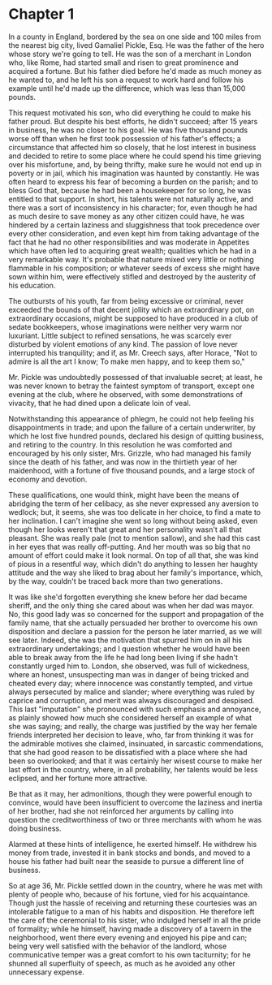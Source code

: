 # Chapter 1

In a county in England, bordered by the sea on one side and 100 miles from the nearest big city, lived Gamaliel Pickle, Esq. He was the father of the hero whose story we're going to tell. He was the son of a merchant in London who, like Rome, had started small and risen to great prominence and acquired a fortune. But his father died before he'd made as much money as he wanted to, and he left his son a request to work hard and follow his example until he'd made up the difference, which was less than 15,000 pounds.

This request motivated his son, who did everything he could to make his father proud. But despite his best efforts, he didn't succeed; after 15 years in business, he was no closer to his goal. He was five thousand pounds worse off than when he first took possession of his father's effects; a circumstance that affected him so closely, that he lost interest in business and decided to retire to some place where he could spend his time grieving over his misfortune, and, by being thrifty, make sure he would not end up in poverty or in jail, which his imagination was haunted by constantly. He was often heard to express his fear of becoming a burden on the parish; and to bless God that, because he had been a housekeeper for so long, he was entitled to that support. In short, his talents were not naturally active, and there was a sort of inconsistency in his character; for, even though he had as much desire to save money as any other citizen could have, he was hindered by a certain laziness and sluggishness that took precedence over every other consideration, and even kept him from taking advantage of the fact that he had no other responsibilities and was moderate in Appetites which have often led to acquiring great wealth; qualities which he had in a very remarkable way. It's probable that nature mixed very little or nothing flammable in his composition; or whatever seeds of excess she might have sown within him, were effectively stifled and destroyed by the austerity of his education.

The outbursts of his youth, far from being excessive or criminal, never exceeded the bounds of that decent jollity which an extraordinary pot, on extraordinary occasions, might be supposed to have produced in a club of sedate bookkeepers, whose imaginations were neither very warm nor luxuriant. Little subject to refined sensations, he was scarcely ever disturbed by violent emotions of any kind. The passion of love never interrupted his tranquility; and if, as Mr. Creech says, after Horace, "Not to admire is all the art I know; To make men happy, and to keep them so,"

Mr. Pickle was undoubtedly possessed of that invaluable secret; at least, he was never known to betray the faintest symptom of transport, except one evening at the club, where he observed, with some demonstrations of vivacity, that he had dined upon a delicate loin of veal.

Notwithstanding this appearance of phlegm, he could not help feeling his disappointments in trade; and upon the failure of a certain underwriter, by which he lost five hundred pounds, declared his design of quitting business, and retiring to the country. In this resolution he was comforted and encouraged by his only sister, Mrs. Grizzle, who had managed his family since the death of his father, and was now in the thirtieth year of her maidenhood, with a fortune of five thousand pounds, and a large stock of economy and devotion.

These qualifications, one would think, might have been the means of abridging the term of her celibacy, as she never expressed any aversion to wedlock; but, it seems, she was too delicate in her choice, to find a mate to her inclination. I can't imagine she went so long without being asked, even though her looks weren't that great and her personality wasn't all that pleasant. She was really pale (not to mention sallow), and she had this cast in her eyes that was really off-putting. And her mouth was so big that no amount of effort could make it look normal. On top of all that, she was kind of pious in a resentful way, which didn't do anything to lessen her haughty attitude and the way she liked to brag about her family's importance, which, by the way, couldn't be traced back more than two generations.

It was like she'd forgotten everything she knew before her dad became sheriff, and the only thing she cared about was when her dad was mayor. No, this good lady was so concerned for the support and propagation of the family name, that she actually persuaded her brother to overcome his own disposition and declare a passion for the person he later married, as we will see later. Indeed, she was the motivation that spurred him on in all his extraordinary undertakings; and I question whether he would have been able to break away from the life he had long been living if she hadn't constantly urged him to. London, she observed, was full of wickedness, where an honest, unsuspecting man was in danger of being tricked and cheated every day; where innocence was constantly tempted, and virtue always persecuted by malice and slander; where everything was ruled by caprice and corruption, and merit was always discouraged and despised. This last "imputation" she pronounced with such emphasis and annoyance, as plainly showed how much she considered herself an example of what she was saying; and really, the charge was justified by the way her female friends interpreted her decision to leave, who, far from thinking it was for the admirable motives she claimed, insinuated, in sarcastic commendations, that she had good reason to be dissatisfied with a place where she had been so overlooked; and that it was certainly her wisest course to make her last effort in the country, where, in all probability, her talents would be less eclipsed, and her fortune more attractive.

Be that as it may, her admonitions, though they were powerful enough to convince, would have been insufficient to overcome the laziness and inertia of her brother, had she not reinforced her arguments by calling into question the creditworthiness of two or three merchants with whom he was doing business.

Alarmed at these hints of intelligence, he exerted himself. He withdrew his money from trade, invested it in bank stocks and bonds, and moved to a house his father had built near the seaside to pursue a different line of business.

So at age 36, Mr. Pickle settled down in the country, where he was met with plenty of people who, because of his fortune, vied for his acquaintance. Though just the hassle of receiving and returning these courtesies was an intolerable fatigue to a man of his habits and disposition. He therefore left the care of the ceremonial to his sister, who indulged herself in all the pride of formality; while he himself, having made a discovery of a tavern in the neighborhood, went there every evening and enjoyed his pipe and can; being very well satisfied with the behavior of the landlord, whose communicative temper was a great comfort to his own taciturnity; for he shunned all superfluity of speech, as much as he avoided any other unnecessary expense.
